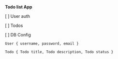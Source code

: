 **Todo list App**

[ ] User auth

[ ] Todos

[ ] DB Config

`User {
    username,
    password,
    email
}`

`Todo {
    Todo title,
    Todo description,
    Todo status
}`

